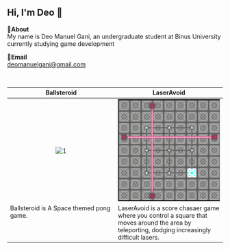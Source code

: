 Hi, I'm Deo 👋
---
**📌About** <br>
My name is Deo Manuel Gani, an undergraduate student at Binus University currently studying game development

**📩Email** <br>
deomanuelgani@gmail.com

<br>

<table width="100%">
  <thead>
    <tr>
      <th width="50%" align="center"><a>Ballsteroid</a></th> <!--tittle-->
      <th width="50%" align="center"><a>LaserAvoid</a></th> <!--tittle-->
    </tr>
  </thead>
  <tbody>
    <tr>
      <td align="center">
        <img src="https://github.com/DeoManuelGani/DeoManuel/blob/main/Gifs/Ballsteroid_Placeholder.gif" alt="1" style="width:100%;height:auto;">
      </td>
      <td align="center">
        <img src="https://github.com/DeoManuelGani/DeoManuel/blob/main/Gifs/LaserAvoidd_placeholder.gif" alt="2" style="width:100%;height:auto;">
      </td>
    </tr>
    <tr>
      <td valign="text-top">Ballsteroid is A Space themed pong game.</td> <!--desc-->
      <td valign="text-top">LaserAvoid is a score chasaer game where you control a square that moves around the area by teleporting, dodging increasingly difficult lasers.</td> <!--desc-->
    </tr>

